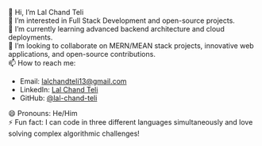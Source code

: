 👋 Hi, I’m Lal Chand Teli  
👀 I’m interested in Full Stack Development and open-source projects.  
🌱 I’m currently learning advanced backend architecture and cloud deployments.  
💞️ I’m looking to collaborate on MERN/MEAN stack projects, innovative web applications, and open-source contributions.  
📫 How to reach me:  
- Email: lalchandteli13@gmail.com  
- LinkedIn: [Lal Chand Teli](https://www.linkedin.com/in/lal-chand-teli-758961170/?utm_source=share&utm_campaign=share_via&utm_content=profile&utm_medium=android_app)  
- GitHub: [@lal-chand-teli](https://github.com/LALCHANDTELI)  

😄 Pronouns: He/Him  
⚡ Fun fact: I can code in three different languages simultaneously and love solving complex algorithmic challenges!

